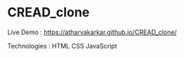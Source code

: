 # CREAD_clone

Live Demo : https://atharvakarkar.github.io/CREAD_clone/

Technologies :
HTML
CSS
JavaScript 


